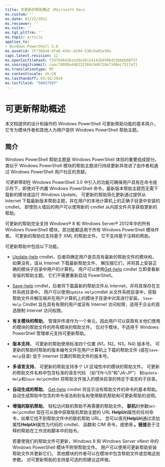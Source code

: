 ```yaml
---
title: 可更新的帮助概述 |Microsoft Docs
ms.custom: ''
ms.date: 03/22/2012
ms.reviewer: ''
ms.suite: ''
ms.tgt_pltfrm: ''
ms.topic: article
applies_to:
- Windows PowerShell 3.0
ms.assetid: 3f7388a9-9fa8-42bc-b294-538c9a01e30a
caps.latest.revision: 12
ms.openlocfilehash: f2dfb9642ba2dde38124142b659b425bbbb00f37
ms.sourcegitcommit: caac7d098a448232304c9d6728e7340ec7517a71
ms.translationtype: MT
ms.contentlocale: zh-CN
ms.lasthandoff: 03/16/2019
ms.locfileid: "58057597"
---
```

# <a name="updatable-help-overview"></a>可更新帮助概述

本文档提供的设计和操作的 Windows PowerShell 可更新帮助功能的基本简介。 它专为模块作者和其他人为用户提供 Windows PowerShell 帮助主题。

## <a name="introduction"></a>简介

Windows PowerShell 帮助主题是 Windows PowerShell 体验的重要组成部分。 类似于 Windows PowerShell 模块的帮助主题进行持续更新并改进了由作者和通过 Windows PowerShell 用户社区的贡献。

*可更新帮助*在 Windows PowerShell 3.0 中引入的功能可确保用户具有在命令提示符下，即使对于内置 Windows PowerShell 命令，最新版本帮助主题而无需下载新的模块或运行 Windows Update。 可更新的帮助简化更新通过提供从 Internet 下载最新版本帮助主题，并在用户的本地计算机上的正确子目录中安装的 cmdlet。 即使防火墙后的用户可以使用新的 cmdlet 从内部文件共享获取更新的帮助。

可更新的帮助完全支持 Windows® 8 和 Windows Server® 2012年中的所有 Windows PowerShell 模块，其功能都适用于所有 Windows PowerShell 模块作者。 可更新的帮助仅支持基于 XML 的帮助文件。 它不支持基于注释的帮助。

可更新帮助中包括以下功能。

- [Update-help](/powershell/module/Microsoft.PowerShell.Core/Update-Help) cmdlet，后者将确定用户是否具有最新的帮助文件的模块和，如果没有，请从 Internet 下载最新帮助文件、 解压缩它们，并将其上安装正确的模块子目录中用户的计算机。
  用户可以使用[Get-help](/powershell/module/Microsoft.PowerShell.Core/Get-Help) cmdlet 立即查看新安装的帮助主题。
  它们不需要重新启动 PowerShell。

- [Save-help](/powershell/module/Microsoft.PowerShell.Core/Save-Help) cmdlet，后者将下载最新的帮助文件从 Internet，并将其保存在文件系统目录中。 用户可以使用`Update-Help`cmdlet 从文件系统目录中，获取帮助文件并解压缩并在用户计算机上的模块子目录中对其进行安装。 `Save-Help` Cmdlet 旨在具有有限的用户或没有 Internet 访问权限，适用于企业的首选限制 Internet 访问权限。

- **有关模块的帮助**。 管理并传递作为一个单元，因此用户可以获取有关他们使用的模块的帮助文件的所有模块的帮助文件。 仅对于模块，不适用于 Windows PowerShell 管理单元支持可更新帮助。

- **版本支持**。 可更新的帮助使用标准四个位置 (N1。N2。N3。N4) 版本号。 可更新的帮助时帮助的版本编号文件在用户计算机上下载的帮助文件 (或在`Save-Help`目录) 低于 Internet 位置的帮助文件的版本号。

- **多语言支持**。 可更新的帮助支持多个 UI 区域性中的模块的帮助文件。 可更新的帮助文件名称中包含标准的语言代码 （如"EN-US"和"JA-JP"） 和`Update-Help`和`Save-Help`cmdlet 将帮助文件放入的模块目录的特定于语言的子目录。

- **自动生成的帮助**。 [Get-help](/powershell/module/Microsoft.PowerShell.Core/Get-Help) cmdlet 将显示没有帮助文件的命令的基本帮助。 自动生成帮助中包含的命令语法和别名和使用联机帮助和可更新帮助的说明。

- **增强的联机帮助**。 轻松访问联机帮助不再需要的帮助文件。 **联机**的参数`Get-Help`cmdlet 现在可从值中获取联机帮助主题的 URL **HelpUri**属性的任何命令，如果它找不到帮助文件中的联机帮助 URL。 您可以填充**HelpUri**通过添加属性**HelpUri**属性为代码的 cmdlet、 函数和 CIM 命令，或使用 **。链接**基于注释的帮助在工作流和脚本中的指令。

  若要使我们的帮助文件可更新，Windows 8 和 Windows Server vNext 中的 Windows PowerShell 模块不附带帮助文件。 用户可以使用可更新帮助安装帮助文件并更新它们。 其他模块的作者可以在模块中包含帮助文件或忽略这些参数。 对可更新帮助的支持是可选的但建议这样做。
